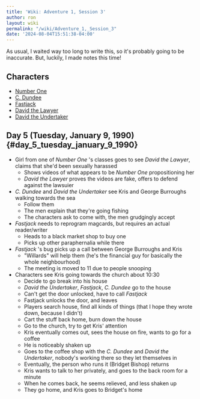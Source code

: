 ```yaml
---
title: 'Wiki: Adventure 1, Session 3'
author: ron
layout: wiki
permalink: "/wiki/Adventure_1,_Session_3"
date: '2024-08-04T15:51:38-04:00'
---
```


As usual, I waited way too long to write this, so it\'s probably going to be inaccurate. But, luckily, I made notes this time!

## Characters

-   [Number One](Number_One "wikilink")
-   [C. Dundee](C._Dundee "wikilink")
-   [Fastjack](Fastjack "wikilink")
-   [David the Lawyer](David_the_Lawyer "wikilink")
-   [David the Undertaker](David_the_Undertaker "wikilink")

## Day 5 (Tuesday, January 9, 1990) {#day_5_tuesday_january_9_1990}

-   Girl from one of *Number One* \'s classes goes to see *David the Lawyer*, claims that she\'d been sexually harassed
    -   Shows videos of what appears to be *Number One* propositioning her
    -   *David the Lawyer* proves the videos are fake, offers to defend against the lawsuier
-   *C. Dundee* and *David the Undertaker* see Kris and George Burroughs walking towards the sea
    -   Follow them
    -   The men explain that they\'re going fishing
    -   The characters ask to come with, the men grudgingly accept
-   *Fastjack* needs to reprogram magcards, but requires an actual reader/writer
    -   Heads to a black market shop to buy one
    -   Picks up other paraphernalia while there
-   *Fastjack* \'s bug picks up a call between George Burroughs and Kris
    -   \"Willards\" will help them (he\'s the financial guy for basically the whole neighbourhood)
    -   The meeting is moved to 11 due to people snooping
-   Characters see Kris going towards the church about 10:30
    -   Decide to go break into his house
    -   *David the Undertaker*, *Fastjack*, *C. Dundee* go to the house
    -   Can\'t get the door unlocked, have to call *Fastjack*
    -   Fastjack unlocks the door, and leaves
    -   Players search house, find all kinds of things (that I hope they wrote down, because I didn\'t)
    -   Cart the stuff back home, burn down the house
    -   Go to the church, try to get Kris\' attention
    -   Kris eventually comes out, sees the house on fire, wants to go for a coffee
    -   He is noticeably shaken up
    -   Goes to the coffee shop with the *C. Dundee* and *David the Undertaker*, nobody\'s working there so they let themselves in
    -   Eventually, the person who runs it (Bridget Bishop) returns
    -   Kris wants to talk to her privately, and goes to the back room for a minute
    -   When he comes back, he seems relieved, and less shaken up
    -   They go home, and Kris goes to Bridget\'s home
